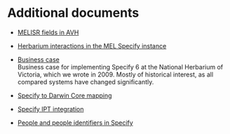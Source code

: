 # Additional documents

- [MELISR fields in AVH](./melisr-fields-in-avh/)
- [Herbarium interactions in the MEL Specify instance](./herbarium-interactions)

- [Business case](./business-case/)<br/>
  Business case for implementing Specify 6 at the National Herbarium of Victoria, 
  which we wrote in 2009. Mostly of historical interest, as all compared systems 
  have changed significantly.

- [Specify to Darwin Core mapping](./specify-dwc-mapping/)

- [Specify IPT integration](./specify-ipt-integration/)

- [People and people identifiers in Specify](./people-in-specify/)